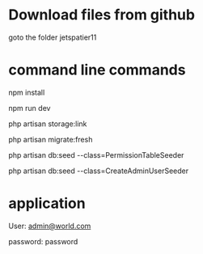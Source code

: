 # Download files from github

goto the folder jetspatier11

# command line commands

npm install

npm run dev

php artisan storage:link

php artisan migrate:fresh

php artisan db:seed --class=PermissionTableSeeder

php artisan db:seed --class=CreateAdminUserSeeder

# application

User: admin@world.com

password: password
